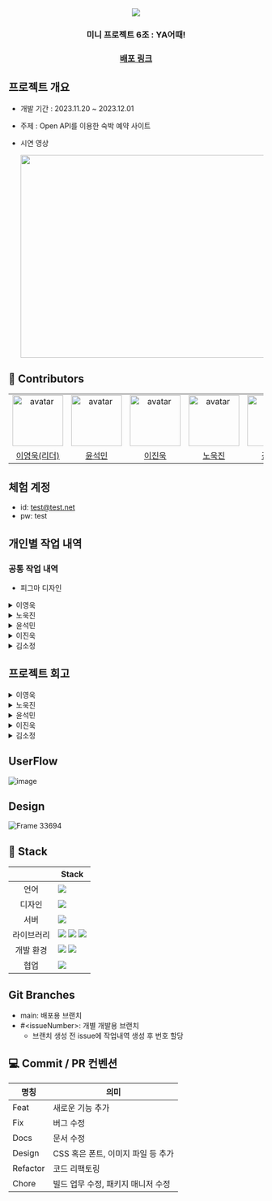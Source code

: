 <div align="center">
  <img src="https://github.com/Mini-Team-6/Mini-Team-6-Frontend/assets/87873821/cbf20a94-c3ea-4a0f-a88d-6f4d7fe25885">
  
  ### 미니 프로젝트 6조 : YA어때! 
  ### [배포 링크](https://mini-6-frontend.web.app/)

</div>

## 프로젝트 개요

- 개발 기간 : 2023.11.20 ~ 2023.12.01
- 주제 : Open API를 이용한 숙박 예약 사이트
- 시연 영상

  [<img src="https://img.youtube.com/vi/BANYKb6jIfQ/hqdefault.jpg" width="600" height="400"
  />](https://www.youtube.com/embed/BANYKb6jIfQ)

## :clap: Contributors

<table>
    <tr>
        <td align="center"><img alt="avatar" src="https://github.com/wowba.png" width="100"></td>
        <td align="center"><img alt="avatar" src="https://github.com/dbstjrals.png" width="100"></td>
        <td align="center"><img alt="avatar" src="https://github.com/KittelLee.png" width="100"></td>
        <td align="center"><img alt="avatar" src="https://github.com/NohWookJin.png" width="100"></td>
        <td align="center"><img alt="avatar" src="https://github.com/KSJT.png" width="100"></td>
    </tr>
    <tr>
        <td align="center"><a href="https://github.com/wowba">이영욱(리더)</a></td>
        <td align="center"><a href="https://github.com/dbstjrals">윤석민</a></td>
        <td align="center"><a href="https://github.com/KittelLee">이진욱</a></td>
        <td align="center"><a href="https://github.com/NohWookJin">노욱진</a></td>
        <td align="center"><a href="https://github.com/KSJT">김소정</a></td>
    </tr>
</table>

## 체험 계정

- id: test@test.net
- pw: test

## 개인별 작업 내역

### 공통 작업 내역

- 피그마 디자인

<details>
<summary>이영욱</summary>

### 이영욱 작업 내역

- 개발 환경 세팅
  - Vite 를 이용한 React 세팅을 통해 번들링 속도 향상
  - Github Action, Firebase web Hosting을 이용하여 CICD 환경 구성
  - 글로벌 CSS 스타일 작성
- 테스트 환경 추가
  - E2E 테스트를 위해 Playwright 라이브러리 설치 및 팀원에게 사용법 설명
  - github action과 연계하여 PR 혹은 Merge 시 테스트 동작 환경 설정
- 페이지 작업 내역
  - 헤더 공통 컴포넌트 제작
    - switch 문을 이용해 각 엔드포인트 별 헤더 제공
  - 사이드바 공통 컴포넌트 제작
    - 로그인 여부에 따라 보여지는 메뉴 변경
  - 검색 페이지 구현
    - queryString을 이용해 검색 페이지 내 키워드 및 카테고리 저장
      - 링크를 상대방에게 공유시 동일한 페이지 및 검색 결과 확인 가능
    - Intersection Observer API를 이용해 무한 스크롤 이벤트 구현
    - React query의 useInfiniteQuery를 백엔드 검색 결과 API와 연동하여 페이징 구현
      - 다음 페이지 이동 후 뒤로가기를 눌러도 캐싱을 통해 처음부터 데이터를 불러오지 않도록 구현
      - 로딩 시 isLoading, isFetching을 활용해 스켈레톤 컴포넌트 렌더링
      - 검색 결과가 없을 경우 전용 컴포넌트 렌더링

</details>

<details>
<summary>노욱진</summary>

### 노욱진 작업 내역

**상품(디테일) 페이지**

1. path parameter 사용해 실시간으로 사용자의 체크인, 체크아웃 날짜 그리고 인원을 저장했습니다. 저장한 값들은 장바구니 생성 API에서 파라미터로 넘겨주었고, 예약 페이지에서는 navigate state속성을 이용해 값들을 넘겨주었습니다.

(페이지 진입시 체크인, 체크아웃 날짜를 오늘 내일로 설정, 초기 인원은 2명으로 설정했습니다.)
![image](https://github.com/Mini-Team-6/Mini-Team-6-Frontend/assets/87873821/e0ff75be-7650-47f9-ac54-b15c2b23fcbc)

(이후 사용자가 체크인, 체크아웃 날짜 및 인원 변경시 실시간으로 변경되도록 구현했습니다.)
![image](https://github.com/Mini-Team-6/Mini-Team-6-Frontend/assets/87873821/a7bfea7b-73f5-473a-86c5-233b927e5156)

2. react-query를 사용해 로딩 상태에선 로딩 컴포넌트를, 에러 상태(API를 제공하나 객실 정보가 없는 숙박시설)에선 에러 컴포넌트를 렌더링 했습니다.

- 로딩 컴포넌트

  ![Loading](https://github.com/Mini-Team-6/Mini-Team-6-Frontend/assets/87873821/dac8c9c2-abe8-476b-babe-560d5536f424)

- 에러 컴포넌트

  ![Error](https://github.com/Mini-Team-6/Mini-Team-6-Frontend/assets/87873821/e7d9e0a8-ee99-420e-b1f0-54169fcd2ee6)

**장바구니 페이지**

1. 장바구니 상품 데이터를 패칭할 때 체크인, 체크아웃 날짜 그리고 1박 기준 가격을 따로 가져와서 실질적으로 머무는 날짜에 맞는 가격으로 수정해 패칭했습니다.

![image](https://github.com/Mini-Team-6/Mini-Team-6-Frontend/assets/87873821/9c52ee22-09bf-4d61-a873-acf2b7d05ebe)
![image](https://github.com/Mini-Team-6/Mini-Team-6-Frontend/assets/87873821/6fc33247-a66d-45db-9e5c-aa6b508c0d10)

2. zustand 전역 관리 라이브러리를 통해 사용자가 선택한(체크한) 아이템의 아이디값과 총 가격을 따로 관리했습니다.

![image](https://github.com/Mini-Team-6/Mini-Team-6-Frontend/assets/87873821/28208943-77c7-49cd-8dd9-ee50d6fdd239)

</details>

<details>
<summary>윤석민</summary>

### 윤석민 작업 내역

- 결제(예약 생성) 페이지
- 예약 내역 조회 페이지
</details>

<details>
<summary>이진욱</summary>

### 이진욱 작업 내역

- 회원가입 페이지와 모달창 구현
- 로그인 페이지 구현
- 나의 정보페이지 구현
</details>

<details>
<summary>김소정</summary>

### 김소정 작업 내역

- 메인 페이지
</details>

## 프로젝트 회고

<details>
<summary>이영욱</summary>

- 백엔드 분들과의 협업을 통해 FE-BE간 협업 규칙과 데일리 스크럼의 중요성을 알게 되었습니다.
- 리액트 쿼리를 처음 적용해 보았는데, 이를 이용한 캐싱 및 로딩 상태일 때 스켈레톤 디자인 등 유저 경험 및 UI에 대한 고민을 코드로 해결할 수 있었습니다.
- 다음 프로젝트에는 프론트 배포환경 및 전체적인 코드 컨벤션에 집중을 해 퀄리티를 올리고 싶습니다!
</details>

<details>
<summary>노욱진</summary>

- 새로운 라이브러리들 사용, 처음 해보는 기능 구현, 짧은 데드라인 등으로 인해 코드가 다소 산만해졌던 문제가 있었습니다. 멘토님이 리뷰해주신 것처럼 코드의 관심사 분리를 제대로 처리하지 못했고 불필요한 변수 생성 또는 의사소통을 야기하는 변수명 등 여러 문제를 초래했습니다. 리팩토링을 거치면서 메소드 체이닝으로 불필요한 변수들도 줄였고, 애매한 변수명도 많이 고쳤습니다. 이번 프로젝트를 통해서 멘토님과 팀원들 덕분에 한층 더 성장할 수 있었다고 생각합니다.
</details>

<details>
<summary>윤석민</summary>

- 느낀 점
  프로젝트의 기획서 분석, 디자인, 개발과 백엔드와의 협업을 2주안에 해야해서 다소 빠듯했던 것 같습니다. 그럼에도 팀원분들이 열심히 해주시고 많은 부분을 도와주셔서 기능 구현까지는 잘 완성한 것 같습니다.
- 아쉬운 점
  - 컨벤션을 지키기가 힘들다는 점
    - 대략적인 컨벤션은 개발을 시작하기 전에 논의했지만, 세부적으로는 정의되지 않은 컨벤션이 많아 함수 작성을 하거나 파일 구조에서 통일된 모습이 보이지 않았습니다.
    - 물론 개발전에 최대한 많은 부분을 논의하는 것도 도움이 되겠지만, 자주 코드 리뷰를 하면서 코딩 컨벤션을 맞춰나가는 과정이 개발 초기에 이루어져야 할 것 같습니다.
  - 공통 모듈을 누군가 만들어도 적용하기가 힘들다는 점
    - 컨벤션을 지키기 힘든 이유와 대동소이한 것 같습니다. 이 문제 역시 개발 초기에 많은 얘기를 나눠봐야 할 것 같습니다.
    - 예시로 axios를 이용해 네트워크 요청을 보냈는데, axios instance와 interceptors를 이용해서 공통 baseURL과 header를 설정하고 response의 공통적인 error를 처리하였으면 훨씬 좋았을 것 같습니다. 이 부분은 모든 코드에 대해서 고치지는 못했지만 제가 사용하는 파일에서 리팩토링했습니다.
  - 백엔드와의 협업
    - api 문서에 적힌 response dto와 다르게 오는 경우가 있었습니다. 종종 저녁에 작업을 하다보면 이런 문제를 바로 해결하지 못해 작업이 지연되는 경우가 있었습니다. 그리고 개발 전에 백엔드와 얘기를 할 때 특정 화면에서 필요한 데이터에 대해서 상호간 더 자세히 말하지 못해 아쉽습니다.
- 좋았던 점 - 프로젝트가 지날 수록 다양한 분들의 코드를 보며, 새로운 hook이나 library를 알게되며 양질의 학습이 된 것 같습니다. - 백엔드와의 협업을 하면서 어떤 부분을 미리 논의해야 할지 조금 더 알게 되어 파이널 프로젝트에 도움이 될 것 같습니다.
</details>

<details>
<summary>이진욱</summary>

- 프로젝트를 진행하면서 힘들었던 점은? 혹은 어려웠던 점은?
  백엔드팀원분들이 만든 API를 어떻게 가져다 쓰는지 몰라서 처음에 연결하는데 애를 많이 먹었습니다.
- 어떤 문제로 힘들었는지, 어려웠는지 확인
  백엔드와 협업이 별로 없던 상황에서 협업을 하려고 하니 문제가 생겼습니다.
- 문제가 생겼던 원인 파악
  fetch 혹은 axios를 써서 get등으로 받아오면 되는 문제였습니다!
- 문제에 대한 개선점
  const response = await fetch("https://travel-server.up.railway.app/members/mypage", {

      요부분을 멘토님이 다음과 같이 리뷰를 남겨주셔서

      “axios를 쓰면 instance를 쓸 수 있어, 반복되는 로직들을 한 곳에서 처리할 수 있는데, fetch를 사용하신 이유가 따로 있으신가요?”

      반복되는 로직을 한곳에서 처리할 수 있게되었습니다.

  </details>

<details>
<summary>김소정</summary>

- 느낀 점: 프로젝트에 필요하거나 적합한 기술 스택을 서치하고 공부해서 실제 개발에 임하는 팀원들의 자세에서 많은 것을 배울 수 있었습니다. 개발, 리팩토링 과정을 거치면서 react-query, playwright, Suspense, Error Boundary 등을 사용해 보았는데 이전에는 스킬이 부족해서 미처 고려해 보지 못 했던 사용자 경험 개선, 코드 개선 면에서 더욱 깊은 고민을 해 볼 수 있었습니다. 스스로 실력이 부족하다고 생각해 많은 부분 프로젝트에 기여하지는 못 했지만 어느 때보다 팀원들의 코드를 많이 읽어보며 개인적으로 코드 리뷰 부분에서 리터러시가 늘었다고 생각합니다. 고생해준 팀원들에게 감사합니다.
</details>

## UserFlow

![image](https://github.com/Mini-Team-6/Mini-Team-6-Frontend/assets/87873821/4c0951a0-428e-42dd-9cad-2686968f15bf)

## Design

![Frame 33694](https://github.com/Mini-Team-6/Mini-Team-6-Frontend/assets/87873821/9b0d8298-10f6-413b-901a-18a871856442)

## :hammer: Stack

|            | Stack                                                                                                                                                                                                                                                                                                                                       |
| :--------: | ------------------------------------------------------------------------------------------------------------------------------------------------------------------------------------------------------------------------------------------------------------------------------------------------------------------------------------------- |
|    언어    | <img src="https://img.shields.io/badge/typescript-3178C6?style=for-the-badge&logo=typescript&logoColor=white">                                                                                                                                                                                                                              |
|   디자인   | <img src="https://img.shields.io/badge/figma-F24E1E?style=for-the-badge&logo=figma&logoColor=white">                                                                                                                                                                                                                                        |
|    서버    | <img src="https://img.shields.io/badge/Firebase-FFCA28?style=for-the-badge&logo=firebase&logoColor=black"/>                                                                                                                                                                                                                                 |
| 라이브러리 | <img src="https://img.shields.io/badge/React-61DAFB?style=for-the-badge&logo=React&logoColor=black"/> <img src="https://img.shields.io/badge/zustand-007AF4?style=for-the-badge&logo=react&logoColor=black"/> <img src="https://img.shields.io/badge/styled components-DB7093?style=for-the-badge&logo=styled-components&logoColor=white"/> |
| 개발 환경  | <img src="https://img.shields.io/badge/Prettier-F7B93E?logo=prettier&logoColor=fff&style=for-the-badge"/> <img src="https://img.shields.io/badge/Eslint-4B32C3?logo=eslint&logoColor=fff&style=for-the-badge"/>                                                                                                                             |
|    협업    | <img src="https://img.shields.io/badge/github-181717?style=for-the-badge&logo=github&logoColor=white">                                                                                                                                                                                                                                      |

## Git Branches

- main: 배포용 브랜치
- #\<issueNumber>: 개별 개발용 브랜치
  - 브랜치 생성 전 issue에 작업내역 생성 후 번호 할당

## :computer: Commit / PR 컨벤션

| 명칭     | 의미                               |
| -------- | ---------------------------------- |
| Feat     | 새로운 기능 추가                   |
| Fix      | 버그 수정                          |
| Docs     | 문서 수정                          |
| Design   | CSS 혹은 폰트, 이미지 파일 등 추가 |
| Refactor | 코드 리팩토링                      |
| Chore    | 빌드 업무 수정, 패키지 매니저 수정 |
